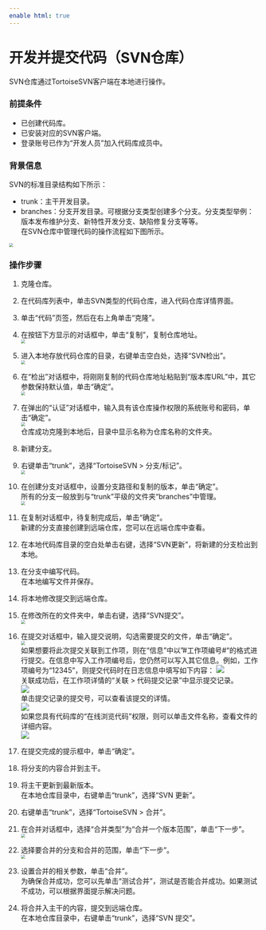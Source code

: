 ```yaml
---
enable html: true
---
```

# 开发并提交代码（SVN仓库）

SVN仓库通过TortoiseSVN客户端在本地进行操作。

### 前提条件
* 已创建代码库。
* 已安装对应的SVN客户端。
* 登录账号已作为“开发人员”加入代码库成员中。

### 背景信息           
SVN的标准目录结构如下所示：
* trunk：主干开发目录。
* branches：分支开发目录。可根据分支类型创建多个分支。分支类型举例：版本发布维护分支、新特性开发分支、缺陷修复分支等等。      
在SVN仓库中管理代码的操作流程如下图所示。      
<img src="fig/SVN流程.png" style="zoom:50%">

### 操作步骤
1. 克隆仓库。
  1. 在代码库列表中，单击SVN类型的代码仓库，进入代码仓库详情界面。
  2. 单击“代码”页签，然后在右上角单击“克隆”。
  3. 在按钮下方显示的对话框中，单击“复制”，复制仓库地址。             
      <img src="fig/代码库-复制地址.png" style="zoom:50%">      
  4. 进入本地存放代码仓库的目录，右键单击空白处，选择“SVN检出”。              
        <img src="fig/SVN检出.png" style="zoom:50%">               
  5. 在“检出”对话框中，将刚刚复制的代码仓库地址粘贴到“版本库URL”中，其它参数保持默认值，单击“确定”。              
       <img src="fig/SVN检出界面.png" style="zoom:50%">             
  6. 在弹出的“认证”对话框中，输入具有该仓库操作权限的系统账号和密码，单击“确定”。            
       <img src="fig/代码库-SVN-认证.png" style="zoom:50%">                
      仓库成功克隆到本地后，目录中显示名称为仓库名称的文件夹。
      
2. 新建分支。
  1. 右键单击“trunk”，选择“TortoiseSVN > 分支/标记”。              
       <img src="fig/svn-分支-01.png" style="zoom:50%">
       
  2. 在创建分支对话框中，设置分支路径和复制的版本，单击“确定”。            
      所有的分支一般放到与“trunk”平级的文件夹“branches”中管理。               
         <img src="fig/SVN-分支-02.png" style="zoom:50%">
         
  3. 在复制对话框中，待复制完成后，单击“确定”。                
         新建的分支直接创建到远端仓库，您可以在远端仓库中查看。
         
  4. 在本地代码库目录的空白处单击右键，选择“SVN更新”，将新建的分支检出到本地。
      
3. 在分支中编写代码。             
     在本地编写文件并保存。             
4. 将本地修改提交到远端仓库。
  1. 在修改所在的文件夹中，单击右键，选择“SVN提交”。          
    <img src="fig/SVN-提交.png" style="zoom:50%">
    
  2. 在提交对话框中，输入提交说明，勾选需要提交的文件，单击“确定”。               
      <img src="fig/SVN-提交-02.png" style="zoom:50%">          
      如果想要将此次提交关联到工作项，则在“信息”中以”#工作项编号#“的格式进行提交。在信息中写入工作项编号后，您仍然可以写入其它信息。例如，工作项编号为“12345”，则提交代码时在日志信息中填写如下内容：
     ![](fig/代码库-提交-关联工作项-svn.png)                      
     关联成功后，在工作项详情的“关联 > 代码提交记录”中显示提交记录。         
     ![](fig/代码提交-工作项-svn.png)                
     单击提交记录的提交号，可以查看该提交的详情。        
     ![](fig/代码提交-工作项-提交记录-svn.png)                
     如果您具有代码库的“在线浏览代码”权限，则可以单击文件名称，查看文件的详细内容。                       
     ![](fig/代码提交-工作项-变更详情-svn.png)                          
      
  3. 在提交完成的提示框中，单击“确定”。         
5. 将分支的内容合并到主干。
  1. 将主干更新到最新版本。               
         在本地仓库目录中，右键单击“trunk”，选择“SVN 更新”。              
  2. 右键单击“trunk”，选择“TortoiseSVN > 合并”。
  3. 在合并对话框中，选择“合并类型”为“合并一个版本范围”，单击“下一步”。             
      <img src="fig/SVN-合并01.png" style="zoom:50%">
      
  4. 选择要合并的分支和合并的范围，单击“下一步”。            
     <img src="fig/SVN-合并-02.png" style="zoom:50%">
     
  5. 设置合并的相关参数，单击“合并”。               
        为确保合并成功，您可以先单击“测试合并”，测试是否能合并成功。如果测试不成功，可以根据界面提示解决问题。
        
  6. 将合并入主干的内容，提交到远端仓库。              
        在本地仓库目录中，右键单击“trunk”，选择“SVN 提交”。

